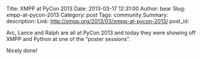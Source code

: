 Title: XMPP at PyCon 2013
Date: 2013-03-17 12:31:00
Author: bear
Slug: xmpp-at-pycon-2013
Category: post
Tags: community
Summary: 
description:
Link: http://xmpp.org/2013/03/xmpp-at-pycon-2013/
post_id: 

Arc, Lance and Ralph are all at PyCon 2013 and today they were showing off XMPP and Python at one of the “poster sessions”.

Nicely done!
